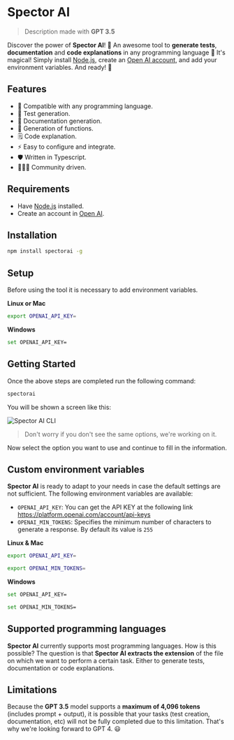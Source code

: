 # Spector AI

> Description made with **GPT 3.5**

Discover the power of **Spector AI**! 🔮 An awesome tool to **generate tests**, **documentation** and **code explanations** in any programming language 🤯 It's magical! Simply install [Node.js](https://nodejs.org), create an [Open AI account](https://platform.openai.com/account), and add your environment variables. And ready! 🚀

## Features

- 🔭 Compatible with any programming language.
- 🧪 Test generation.
- 📙 Documentation generation.
- 🧮 Generation of functions.
- 🗒️ Code explanation.
- ⚡ Easy to configure and integrate.
- 🛡️ Written in Typescript.
- 👨🏻‍💻 Community driven.

## Requirements

- Have [Node.js](https://nodejs.org) installed.
- Create an account in [Open AI](https://openai.com/).

## Installation

```bash
npm install spectorai -g
```

## Setup

Before using the tool it is necessary to add environment variables.

**Linux or Mac**

```bash
export OPENAI_API_KEY=
```

**Windows**

```bash
set OPENAI_API_KEY=
```

## Getting Started

Once the above steps are completed run the following command:

```bash
spectorai
```

You will be shown a screen like this:

![Spector AI CLI](https://res.cloudinary.com/dlkfpx8lb/image/upload/v1680964212/spectorai_z5nmbq.png)

> Don't worry if you don't see the same options, we're working on it.

Now select the option you want to use and continue to fill in the information.

## Custom environment variables

**Spector AI** is ready to adapt to your needs in case the default settings are not sufficient. The following environment variables are available:

- `OPENAI_API_KEY`: You can get the API KEY at the following link https://platform.openai.com/account/api-keys
- `OPENAI_MIN_TOKENS`: Specifies the minimum number of characters to generate a response. By default its value is `255`

**Linux & Mac**

```bash
export OPENAI_API_KEY=

export OPENAI_MIN_TOKENS=
```

**Windows**

```bash
set OPENAI_API_KEY=

set OPENAI_MIN_TOKENS=
```

## Supported programming languages

**Spector AI** currently supports most programming languages. How is this possible? The question is that **Spector AI extracts the extension** of the file on which we want to perform a certain task. Either to generate tests, documentation or code explanations.

## Limitations

Because the **GPT 3.5** model supports a **maximum of 4,096 tokens** (includes prompt + output), it is possible that your tasks (test creation, documentation, etc) will not be fully completed due to this limitation. That's why we're looking forward to GPT 4. 😃
